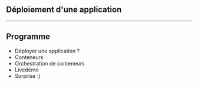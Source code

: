 ## Déploiement d'une application

<!-- .slide: class="slide" -->

---

## Programme

<!-- .slide: class="slide" -->

- Déployer une application ?
- Conteneurs
- Orchestration de conteneurs
- Livedémo
- Surprise :)
